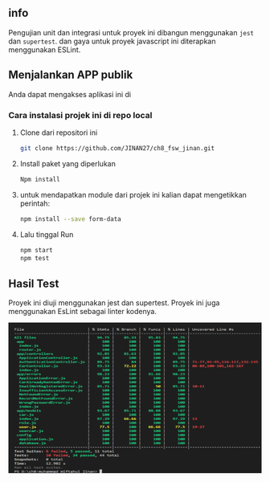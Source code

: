 ## info
Pengujian unit dan integrasi untuk proyek ini dibangun menggunakan `jest` dan `supertest`. dan gaya untuk proyek javascript ini diterapkan menggunakan ESLint.

## Menjalankan APP publik

Anda dapat mengakses aplikasi ini di

### Cara instalasi projek ini di repo local

1. Clone dari repositori ini
   ```sh
   git clone https://github.com/JINAN27/ch8_fsw_jinan.git
   ```
2. Install paket yang diperlukan
   ```sh
   Npm install

   ```
3. untuk mendapatkan module dari projek ini kalian dapat mengetikkan perintah:
   ```sh
   npm install --save form-data

   ```
5. Lalu tinggal Run

   ```sh
   npm start
   npm test
   ```
## Hasil Test
   Proyek ini diuji menggunakan jest dan supertest. Proyek ini juga menggunakan EsLint sebagai linter kodenya.

   <img src="docs/tests.png" alt="Page" width="650" height="300">

